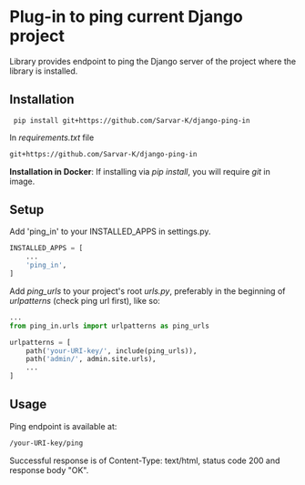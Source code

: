 Plug-in to ping current Django project
=======================
Library provides endpoint to ping the Django server of the project where the library is installed.

Installation
----------------
```commandline
 pip install git+https://github.com/Sarvar-K/django-ping-in
```

In _requirements.txt_ file
```txt
git+https://github.com/Sarvar-K/django-ping-in
```
**Installation in Docker**: If installing via *pip install*, you will require *git* in image.

Setup
--------------
Add 'ping_in' to your INSTALLED_APPS in settings.py.
```python
INSTALLED_APPS = [
    ...
    'ping_in',
]
```

Add _ping_urls_ to your project's root _urls.py_, preferably in the beginning of _urlpatterns_ (check ping url first), like so:
```python
...
from ping_in.urls import urlpatterns as ping_urls

urlpatterns = [
    path('your-URI-key/', include(ping_urls)),
    path('admin/', admin.site.urls),
    ...
]
```



Usage
---------------------------------

Ping endpoint is available at:
```html
/your-URI-key/ping
```

Successful response is of Content-Type: text/html, status code 200 and response body "OK".
